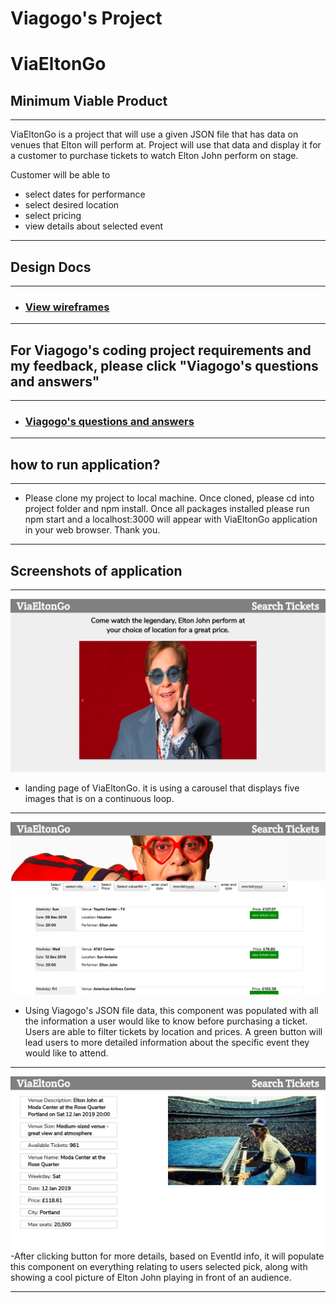 # Viagogo's Project

# ViaEltonGo

## Minimum Viable Product

---

ViaEltonGo is a project that will use a given JSON file that has data on venues that Elton will perform at. Project will use that data and display it for a customer to purchase tickets to watch Elton John perform on stage.

Customer will be able to

- select dates for performance
- select desired location
- select pricing
- view details about selected event

---

## Design Docs

---

- ### [View wireframes](./DOCS/wireframes)

---

## For Viagogo's coding project requirements and my feedback, please click "Viagogo's questions and answers"

---

- ### [Viagogo's questions and answers](./DOCS/RECAPFILE.md)

---

## how to run application?

---

- Please clone my project to local machine. Once cloned, please cd into project folder and npm install. Once all packages installed please run npm start and a localhost:3000 will appear with ViaEltonGo application in your web browser. Thank you.

---

## Screenshots of application

---

![landingPage](./DOCS/screenshots/landingPage.png)

- landing page of ViaEltonGo. it is using a carousel that displays five images that is on a continuous loop.

---

![searchPage](./DOCS/screenshots/searchPage.png)

- Using Viagogo's JSON file data, this component was populated with all the information a user would like to know before purchasing a ticket. Users are able to filter tickets by location and prices. A green button will lead users to more detailed information about the specific event they would like to attend.

---

![displayTicketDetailPage](./DOCS/screenshots/displayTicketDetailPage.png)
-After clicking button for more details, based on EventId info, it will populate this component on everything relating to users selected pick, along with showing a cool picture of Elton John playing in front of an audience.

---
